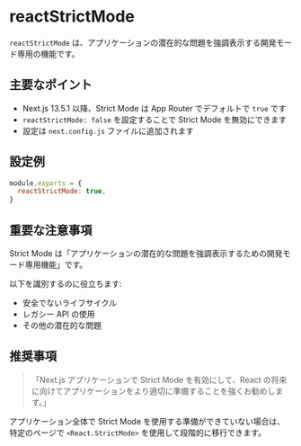 # reactStrictMode

`reactStrictMode` は、アプリケーションの潜在的な問題を強調表示する開発モード専用の機能です。

## 主要なポイント

- Next.js 13.5.1 以降、Strict Mode は App Router でデフォルトで `true` です
- `reactStrictMode: false` を設定することで Strict Mode を無効にできます
- 設定は `next.config.js` ファイルに追加されます

## 設定例

```javascript
module.exports = {
  reactStrictMode: true,
}
```

## 重要な注意事項

Strict Mode は「アプリケーションの潜在的な問題を強調表示するための開発モード専用機能」です。

以下を識別するのに役立ちます:
- 安全でないライフサイクル
- レガシー API の使用
- その他の潜在的な問題

## 推奨事項

> 「Next.js アプリケーションで Strict Mode を有効にして、React の将来に向けてアプリケーションをより適切に準備することを強くお勧めします。」

アプリケーション全体で Strict Mode を使用する準備ができていない場合は、特定のページで `<React.StrictMode>` を使用して段階的に移行できます。
